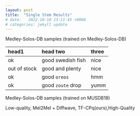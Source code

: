 ```yaml
---
layout: post
title:  "Single Stem Results"
# date:   2022-10-10 13:11:45 +0900
# categories: jekyll update
---
```


Medley-Solos-DB samples (trained on Medley-Solos-DB)

<!-- Low-quality, Mel2Mel + Diffwave, TF-CPq(ours), High-Quality -->
| head1        | head two          | three |
|:-------------|:------------------|:------|
| ok           | good swedish fish | nice  |
| out of stock | good and plenty   | nice  |
| ok           | good `oreos`      | hmm   |
| ok           | good `zoute` drop | yumm  |


Medley-Solos-DB samples (trained on MUSDB18)

Low-quality, Mel2Mel + Diffwave, TF-CPq(ours),High-Quality
